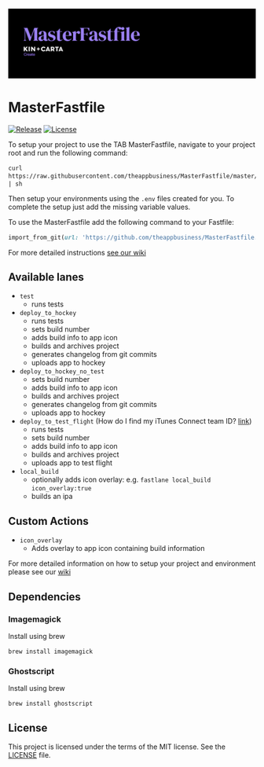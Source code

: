 ![The App Business](https://github.com/theappbusiness/MasterFastfile/blob/master/MasterFastfile.png)

# MasterFastfile

[![Release](https://img.shields.io/badge/release-2.0.0-green.svg)](https://github.com/theappbusiness/MasterFastfile/releases/tag/2.0.0)
[![License](https://img.shields.io/badge/license-MIT-blue.svg?style=flat)](https://github.com/theappbusiness/MasterFastfile/blob/master/LICENSE)

To setup your project to use the TAB MasterFastfile, navigate to your project root and run the following command:

```shell
curl https://raw.githubusercontent.com/theappbusiness/MasterFastfile/master/setup.sh | sh
```

Then setup your environments using the `.env` files created for you. To complete the setup just add the missing variable values.

To use the MasterFastfile add the following command to your Fastfile:

```ruby
import_from_git(url: 'https://github.com/theappbusiness/MasterFastfile.git', branch: '2.0.0', path: 'Fastfile')
```
For more detailed instructions [see our wiki](https://github.com/theappbusiness/MasterFastfile/wiki)

## Available lanes

* `test`
  * runs tests
* `deploy_to_hockey`
  * runs tests
  * sets build number
  * adds build info to app icon
  * builds and archives project
  * generates changelog from git commits
  * uploads app to hockey
* `deploy_to_hockey_no_test`
  * sets build number
  * adds build info to app icon
  * builds and archives project
  * generates changelog from git commits
  * uploads app to hockey
* `deploy_to_test_flight` (How do I find my iTunes Connect team ID? [link](https://github.com/fastlane/fastlane/issues/4301#issuecomment-253461017))
  * runs tests
  * sets build number
  * adds build info to app icon
  * builds and archives project
  * uploads app to test flight
* `local_build`
  * optionally adds icon overlay: e.g. `fastlane local_build icon_overlay:true`
  * builds an ipa

## Custom Actions

* `icon_overlay`
  * Adds overlay to app icon containing build information

For more detailed information on how to setup your project and environment please see our [wiki](https://github.com/theappbusiness/MasterFastfile/wiki)

## Dependencies

### Imagemagick
Install using brew
```shell
brew install imagemagick
```
### Ghostscript
Install using brew
```shell
brew install ghostscript
```

## License

This project is licensed under the terms of the MIT license. See the [LICENSE](LICENSE) file.
